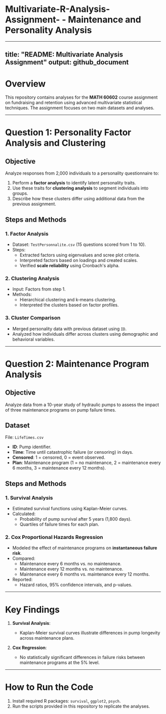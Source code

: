 # Multivariate-R-Analysis-Assignment- - Maintenance and Personality Analysis

---
title: "README: Multivariate Analysis Assignment"
output: github_document
---

# Overview

This repository contains analyses for the **MATH 60602** course assignment on fundraising and retention using advanced multivariate statistical techniques. The assignment focuses on two main datasets and analyses.

---

# Question 1: Personality Factor Analysis and Clustering

## Objective
Analyze responses from 2,000 individuals to a personality questionnaire to:
1. Perform a **factor analysis** to identify latent personality traits.
2. Use these traits for **clustering analysis** to segment individuals into groups.
3. Describe how these clusters differ using additional data from the previous assignment.

## Steps and Methods

### **1. Factor Analysis**
- Dataset: `TestPersonnalite.csv` (15 questions scored from 1 to 10).
- Steps:
  - Extracted factors using eigenvalues and scree plot criteria.
  - Interpreted factors based on loadings and created scales.
  - Verified **scale reliability** using Cronbach's alpha.

### **2. Clustering Analysis**
- Input: Factors from step 1.
- Methods:
  - Hierarchical clustering and k-means clustering.
  - Interpreted the clusters based on factor profiles.

### **3. Cluster Comparison**
- Merged personality data with previous dataset using `ID`.
- Analyzed how individuals differ across clusters using demographic and behavioral variables.

---

# Question 2: Maintenance Program Analysis

## Objective
Analyze data from a 10-year study of hydraulic pumps to assess the impact of three maintenance programs on pump failure times.

## Dataset
File: `LifeTimes.csv`
- **ID**: Pump identifier.
- **Time**: Time until catastrophic failure (or censoring) in days.
- **Censored**: 1 = censored, 0 = event observed.
- **Plan**: Maintenance program (1 = no maintenance, 2 = maintenance every 6 months, 3 = maintenance every 12 months).

## Steps and Methods

### **1. Survival Analysis**
- Estimated survival functions using Kaplan-Meier curves.
- Calculated:
  - Probability of pump survival after 5 years (1,800 days).
  - Quartiles of failure times for each plan.

### **2. Cox Proportional Hazards Regression**
- Modeled the effect of maintenance programs on **instantaneous failure risk**.
- Compared:
  - Maintenance every 6 months vs. no maintenance.
  - Maintenance every 12 months vs. no maintenance.
  - Maintenance every 6 months vs. maintenance every 12 months.
- Reported:
  - Hazard ratios, 95% confidence intervals, and p-values.

---

# Key Findings
1. **Survival Analysis**:
   - Kaplan-Meier survival curves illustrate differences in pump longevity across maintenance plans.

2. **Cox Regression**:
   - No statistically significant differences in failure risks between maintenance programs at the 5% level.

---

# How to Run the Code
1. Install required R packages: `survival`, `ggplot2`, `psych`.
2. Run the scripts provided in this repository to replicate the analyses.
